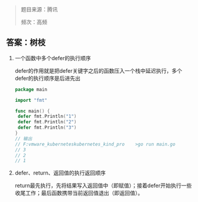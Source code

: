 > 题目来源：腾讯
>
> 频次：高频

## 答案：树枝

1. 一个函数中多个defer的执行顺序

   defer的作用就是把defer关键字之后的函数压入一个栈中延迟执行，多个defer的执行顺序是后进先出

   ~~~ go
   package main
   
   import "fmt"
   
   func main() {
   	defer fmt.Println("1")
   	defer fmt.Println("2")
   	defer fmt.Println("3")
   }
   // 输出
   // F:vmware_kuberneteskubernetes_kind_pro	>go run main.go
   // 3
   // 2
   // 1
   ~~~

2. defer、return、返回值的执行返回顺序

   return最先执行，先将结果写入返回值中（即赋值）；接着defer开始执行一些收尾工作；最后函数携带当前返回值退出（即返回值）。 